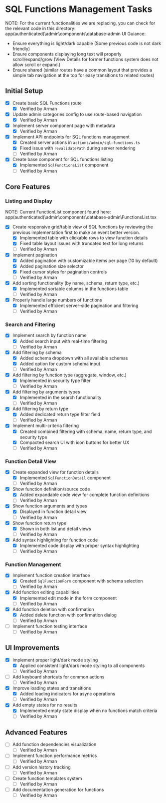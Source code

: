 # SQL Functions Management Tasks

NOTE: For the current functionalities we are replacing, you can check for the relevant code in this directory: app\(authenticated)\admin\components\database-admin
UI Guiance:
- Ensure everything is light/dark capable (Some previous code is not dark friendly)
- Ensure components displaying long text will properly scroll/expand/grow (View Details for former functions system does not allow scroll or expand.)
- Ensure shared (similar routes have a common layout that provides a simple tab navigation at the top for easy transitions to related routes)

## Initial Setup
- [x] Create basic SQL Functions route
  - [X] Verified by Arman
- [x] Update admin categories config to use route-based navigation
  - [X] Verified by Arman
- [x] Implement server component page with metadata
  - [X] Verified by Arman
- [x] Implement API endpoints for SQL functions management
  - [x] Created server actions in `actions/admin/sql-functions.ts`
  - [x] Fixed issue with `revalidatePath` during server rendering
  - [ ] Verified by Arman
- [x] Create base component for SQL functions listing
  - [x] Implemented `SqlFunctionsList` component
  - [ ] Verified by Arman

## Core Features

### Listing and Display
NOTE: Current FunctionList component found here: app\(authenticated)\admin\components\database-admin\FunctionsList.tsx

- [x] Create responsive grid/table view of SQL functions by reviewing the previous implementation first to make an event better version.
  - [x] Implemented table with clickable rows to view function details
  - [x] Fixed table layout issues with truncated text for long returns
  - [ ] Verified by Arman
- [x] Implement pagination
  - [x] Added pagination with customizable items per page (10 by default)
  - [x] Added pagination size selector
  - [x] Fixed cursor styles for pagination controls
  - [ ] Verified by Arman
- [x] Add sorting functionality (by name, schema, return type, etc.)
  - [x] Implemented sortable columns in the functions table
  - [ ] Verified by Arman
- [x] Properly handle large numbers of functions
  - [x] Implemented efficient server-side pagination and filtering
  - [ ] Verified by Arman

### Search and Filtering
- [x] Implement search by function name
  - [x] Added search input with real-time filtering
  - [ ] Verified by Arman
- [x] Add filtering by schema
  - [x] Added schema dropdown with all available schemas
  - [x] Added option for custom schema input
  - [ ] Verified by Arman
- [x] Add filtering by function type (aggregate, window, etc.)
  - [x] Implemented in security type filter
  - [ ] Verified by Arman
- [x] Add filtering by arguments types
  - [x] Implemented in the search functionality
  - [ ] Verified by Arman
- [x] Add filtering by return type
  - [x] Added dedicated return type filter field
  - [ ] Verified by Arman
- [x] Implement multi-criteria filtering
  - [x] Created combined filtering with schema, name, return type, and security type
  - [x] Compacted search UI with icon buttons for better UX
  - [ ] Verified by Arman

### Function Detail View
- [x] Create expanded view for function details
  - [x] Implemented `SqlFunctionDetail` component
  - [ ] Verified by Arman
- [x] Show function definition/source code
  - [x] Added expandable code view for complete function definitions
  - [ ] Verified by Arman
- [x] Show function arguments and types
  - [x] Displayed in function detail view
  - [ ] Verified by Arman
- [x] Show function return type
  - [x] Shown in both list and detail views
  - [ ] Verified by Arman
- [x] Add syntax highlighting for function code
  - [x] Implemented code display with proper syntax highlighting
  - [ ] Verified by Arman

### Function Management
- [x] Implement function creation interface
  - [x] Created `SqlFunctionForm` component with schema selection
  - [ ] Verified by Arman
- [x] Add function editing capabilities
  - [x] Implemented edit mode in the form component
  - [ ] Verified by Arman
- [x] Add function deletion with confirmation
  - [x] Added delete function with confirmation dialog
  - [ ] Verified by Arman
- [ ] Implement function testing interface
  - [ ] Verified by Arman

## UI Improvements
- [x] Implement proper light/dark mode styling
  - [x] Applied consistent light/dark mode styling to all components
  - [ ] Verified by Arman
- [ ] Add keyboard shortcuts for common actions
  - [ ] Verified by Arman
- [x] Improve loading states and transitions
  - [x] Added loading indicators for async operations
  - [ ] Verified by Arman
- [x] Add empty states for no results
  - [x] Implemented empty state display when no functions match criteria
  - [ ] Verified by Arman

## Advanced Features
- [ ] Add function dependencies visualization
  - [ ] Verified by Arman
- [ ] Implement function performance metrics
  - [ ] Verified by Arman
- [ ] Add version history tracking
  - [ ] Verified by Arman
- [ ] Create function templates system
  - [ ] Verified by Arman
- [ ] Add documentation generation for functions
  - [ ] Verified by Arman 